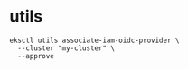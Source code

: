 # utils

```shell
eksctl utils associate-iam-oidc-provider \
  --cluster "my-cluster" \
  --approve
```
